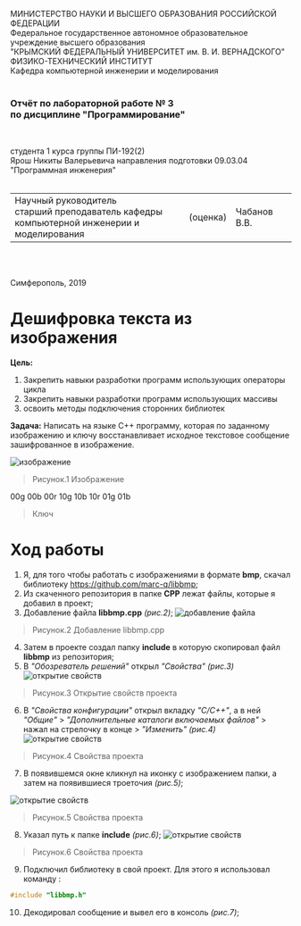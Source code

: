 МИНИСТЕРСТВО НАУКИ  И ВЫСШЕГО ОБРАЗОВАНИЯ РОССИЙСКОЙ ФЕДЕРАЦИИ  
Федеральное государственное автономное образовательное учреждение высшего образования  
"КРЫМСКИЙ ФЕДЕРАЛЬНЫЙ УНИВЕРСИТЕТ им. В. И. ВЕРНАДСКОГО"  
ФИЗИКО-ТЕХНИЧЕСКИЙ ИНСТИТУТ  
Кафедра компьютерной инженерии и моделирования
<br/><br/>

### Отчёт по лабораторной работе № 3<br/> по дисциплине "Программирование"
<br/>

студента 1 курса группы ПИ-192(2)  
Ярош Никиты Валерьевича 
направления подготовки 09.03.04 "Программная инженерия"  
<br/>

<table>
<tr><td>Научный руководитель<br/> старший преподаватель кафедры<br/> компьютерной инженерии и моделирования</td>
<td>(оценка)</td>
<td>Чабанов В.В.</td>
</tr>
</table>
<br/><br/>

Симферополь, 2019






# Дешифровка текста из изображения

**Цель:** 
1. Закрепить навыки разработки программ использующих операторы цикла 
2. Закрепить навыки разработки программ использующих массивы
3. освоить методы подключения сторонних библиотек

**Задача:**
Написать на языке C++ программу, которая по заданному изображению и ключу восстанавливает исходное текстовое сообщение зашифрованное в изображение.

![изображение](https://github.com/THRUWOL/Laboratory/blob/master/%D0%98%D0%B7%D0%BE%D0%B1%D1%80%D0%B0%D0%B6%D0%B5%D0%BD%D0%B8%D1%8F/3.1.bmp)
>Рисунок.1 Изображение

00g 00b 00r 10g 10b 10r 01g 01b
>Ключ

# Ход работы

1. Я, для того чтобы работать с изображениями в формате **bmp**, скачал библиотеку https://github.com/marc-q/libbmp;
2. Из скаченного репозитория в папке **CPP** лежат файлы, которые я добавил в проект;
3. Добавление файла **libbmp.cpp** *(рис.2)*;
![добавление файла](https://github.com/THRUWOL/Laboratory/blob/master/%D0%98%D0%B7%D0%BE%D0%B1%D1%80%D0%B0%D0%B6%D0%B5%D0%BD%D0%B8%D1%8F/3.2.png)
>Рисунок.2 Добавление libbmp.cpp
4. Затем в проекте создал папку **include** в которую скопировал файл **libbmp** из репозитория;
5. В *"Обозреватель решений"* открыл *"Свойства"* *(рис.3)*
![открытие свойств](https://github.com/THRUWOL/Laboratory/blob/master/%D0%98%D0%B7%D0%BE%D0%B1%D1%80%D0%B0%D0%B6%D0%B5%D0%BD%D0%B8%D1%8F/3.3.png)
>Рисунок.3 Открытие свойств проекта
6. В *"Свойства конфигурации"* открыл вкладку *"С/С++"*, а в ней *"Общие"* > *"Дополнительные каталоги включаемых файлов"* > нажал на стрелочку в конце > *"Изменить"* *(рис.4)*
![открытие свойств](https://github.com/THRUWOL/Laboratory/blob/master/%D0%98%D0%B7%D0%BE%D0%B1%D1%80%D0%B0%D0%B6%D0%B5%D0%BD%D0%B8%D1%8F/3.4.png)
>Рисунок.4 Свойства проекта
7. В появившемся окне кликнул на иконку с изображением папки, а затем на появившиеся троеточия *(рис.5)*;

![открытие свойств](https://github.com/THRUWOL/Laboratory/blob/master/%D0%98%D0%B7%D0%BE%D0%B1%D1%80%D0%B0%D0%B6%D0%B5%D0%BD%D0%B8%D1%8F/3.5.png)
>Рисунок.5 Свойства проекта
8. Указал путь к папке **include** *(рис.6)*;
![открытие свойств](https://github.com/THRUWOL/Laboratory/blob/master/%D0%98%D0%B7%D0%BE%D0%B1%D1%80%D0%B0%D0%B6%D0%B5%D0%BD%D0%B8%D1%8F/3.6.png)
>Рисунок.6 Свойства проекта
9. Подключил библиотеку в свой проект. Для этого я использовал команду :
```c++
#include "libbmp.h"
```
10. Декодировал сообщение и вывел его в консоль *(рис.7)*;